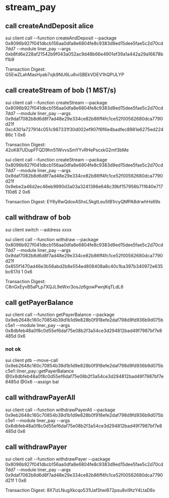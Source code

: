 # stream_pay

## call createAndDeposit  alice
sui client call --function createAndDeposit --package 0x8096b927f041dbcb156aa0dfa8e6804fe8c9383d9ed15dee5fae5c2d70cd7dd7 --module liner_pay --args 0xb8fd6e228af21542b9f043a052ac9d48b66e4901ef39a1a442a29a16678bf1b9

Transaction Digest: G5EwZLahMasHyab7xjk9NU6Lu6viSBEkVDEV1hQPULYP

## call createStream of bob (1 MST/s)
sui client call --function createStream --package 0x8096b927f041dbcb156aa0dfa8e6804fe8c9383d9ed15dee5fae5c2d70cd7dd7 --module liner_pay --args 0x9daf7082b8d6d8f7ad48e29e334ce82b86ff4fc1ce52f00562680dca7790d21f 0xc4301a727914c051c987331f30d002ef907f6f6e4badfec8981e6275ed22486c 1 0x6

Transaction Digest: 42oK87UDupFFQD9hn51WvvsSmYYvRHePscxkG2mf3bMe

sui client call --function createStream --package 0x8096b927f041dbcb156aa0dfa8e6804fe8c9383d9ed15dee5fae5c2d70cd7dd7 --module liner_pay --args 0x9daf7082b8d6d8f7ad48e29e334ce82b86ff4fc1ce52f00562680dca7790d21f 0x9ebe2a46d2ec46eb9990d3a03a3241398e648c39bf157956b711640e717110d6 2 0x6

Transaction Digest: EY6yRwQdoxAShxL5kgtLeu5tB1rcyQMPA8drwhHs69s

## call withdraw of bob
sui client switch --address xxxx

sui client call --function withdraw --package 0x8096b927f041dbcb156aa0dfa8e6804fe8c9383d9ed15dee5fae5c2d70cd7dd7 --module liner_pay --args 0x9daf7082b8d6d8f7ad48e29e334ce82b86ff4fc1ce52f00562680dca7790d21f 0x855f1470ad46e3b56abd2b8e554ed808408a8c40c1ba397b340972e635bc617d 1 0x6

Transaction Digest: C8nGxEyvB5aPLp7XQJL9eWxr3osJz6gowPwnjKqTLdL6

## call getPayerBalance
sui client call --function getPayerBalance --package 0x9eb2648c160c70854b39d1b1d9e828b0f918efe2daf798d9fd936b9d075bc5e1 --module liner_pay --args 0x8dbfeb48a0f8c0d55ef6daf75e08b2f3a54ce3d294812bad49f7987bf7e8485d 0x6

### not ok
sui client ptb --move-call 0x9eb2648c160c70854b39d1b1d9e828b0f918efe2daf798d9fd936b9d075bc5e1::liner_pay::getPayerBalance @0x8dbfeb48a0f8c0d55ef6daf75e08b2f3a54ce3d294812bad49f7987bf7e8485d @0x6 --assign bal


## call withdrawPayerAll
sui client call --function withdrawPayerAll --package 0x9eb2648c160c70854b39d1b1d9e828b0f918efe2daf798d9fd936b9d075bc5e1 --module liner_pay --args 0x8dbfeb48a0f8c0d55ef6daf75e08b2f3a54ce3d294812bad49f7987bf7e8485d 0x6

## call withdrawPayer
sui client call --function withdrawPayer --package 0x8096b927f041dbcb156aa0dfa8e6804fe8c9383d9ed15dee5fae5c2d70cd7dd7 --module liner_pay --args 0x9daf7082b8d6d8f7ad48e29e334ce82b86ff4fc1ce52f00562680dca7790d21f 1 0x6

Transaction Digest: 8X7izLNugXkcqo531UafStwi872psu8vi9tzY4LtaD8x
